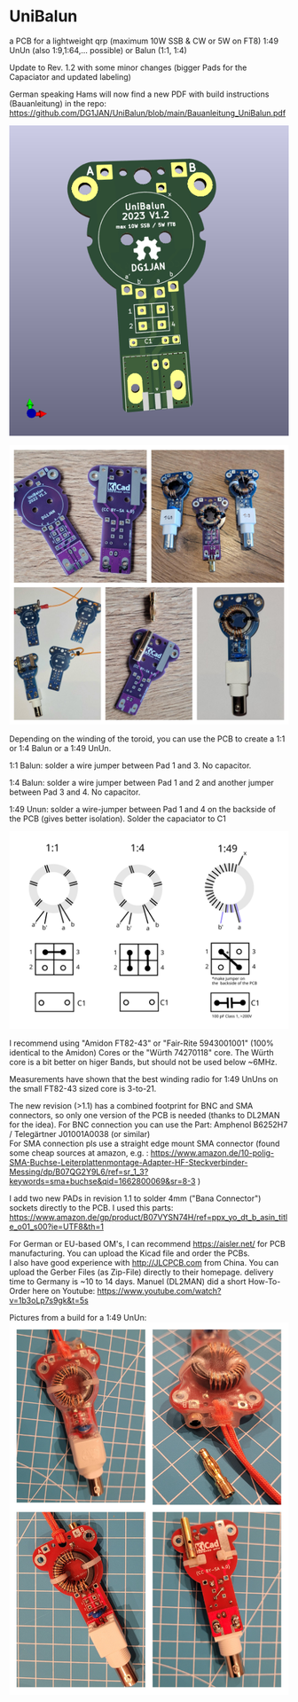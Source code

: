 # UniBalun
a PCB for a lightweight qrp (maximum 10W SSB & CW or 5W on FT8) 1:49 UnUn (also 1:9,1:64,... possible) or Balun (1:1, 1:4)

Update to Rev. 1.2 with some minor changes (bigger Pads for the Capaciator and updated labeling)

German speaking Hams will now find a new PDF with build instructions (Bauanleitung) in the repo: https://github.com/DG1JAN/UniBalun/blob/main/Bauanleitung_UniBalun.pdf

![alt text](https://github.com/DG1JAN/UniBalun/blob/main/Uni_Balun/UniBalun1.2_3D_Pic1.png)


![alt text](https://github.com/DG1JAN/UniBalun/blob/main/rev1_1.jpg)


Depending on the winding of the toroid, you can use the PCB to create a 1:1 or 1:4 Balun or a 1:49 UnUn.

1:1 Balun: solder a wire jumper between Pad 1 and 3. No capacitor.

1:4 Balun: solder a wire jumper between Pad 1 and 2 and another jumper between Pad 3 and 4. No capacitor.

1:49 Unun: solder a wire-jumper between Pad 1 and 4 on the backside of the PCB (gives better isolation). Solder the capaciator to C1

![alt text](https://github.com/DG1JAN/UniBalun/blob/main/variants.png)

I recommend using "Amidon FT82-43" or "Fair-Rite 5943001001" (100% identical to the Amidon) Cores or the "Würth 74270118" core. The Würth core is a bit better on higer Bands, but should not be used below ~6MHz.

Measurements have shown that the best winding radio for 1:49 UnUns on the small FT82-43 sized core is 3-to-21. 

The new revision (>1.1) has a combined footprint for BNC and SMA connectors, so only one version of the PCB is needed (thanks to DL2MAN for the idea).
For BNC connection you can use the Part: Amphenol B6252H7 / Telegärtner J01001A0038 (or similar) <br>
For SMA connection pls use a straight edge mount SMA connector (found some cheap sources at amazon, e.g. : https://www.amazon.de/10-polig-SMA-Buchse-Leiterplattenmontage-Adapter-HF-Steckverbinder-Messing/dp/B07QG2Y9L6/ref=sr_1_3?keywords=sma+buchse&qid=1662800069&sr=8-3 )

I add two new PADs in revision 1.1 to solder 4mm ("Bana Connector") sockets directly to the PCB. I used this parts: https://www.amazon.de/gp/product/B07VYSN74H/ref=ppx_yo_dt_b_asin_title_o01_s00?ie=UTF8&th=1 

For German or EU-based OM's, I can recommend https://aisler.net/ for PCB manufacturing. You can upload the Kicad file and order the PCBs.<br>
I also have good experience with http://JLCPCB.com from China. You can upload the Gerber Files (as Zip-File) directly to their homepage. delivery time to Germany is ~10 to 14 days.
Manuel (DL2MAN) did a short How-To-Order here on Youtube: https://www.youtube.com/watch?v=1b3oLp7s9gk&t=5s


Pictures from a build for a 1:49 UnUn:
![alt text](https://github.com/DG1JAN/UniBalun/blob/main/UniBalun_1_1_UnUn_example.jpg)
